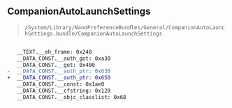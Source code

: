 ## CompanionAutoLaunchSettings

> `/System/Library/NanoPreferenceBundles/General/CompanionAutoLaunchSettings.bundle/CompanionAutoLaunchSettings`

```diff

   __TEXT.__eh_frame: 0x248
   __DATA_CONST.__auth_got: 0xa30
   __DATA_CONST.__got: 0x400
-  __DATA_CONST.__auth_ptr: 0x630
+  __DATA_CONST.__auth_ptr: 0x650
   __DATA_CONST.__const: 0x1ae0
   __DATA_CONST.__cfstring: 0x120
   __DATA_CONST.__objc_classlist: 0x68

```
